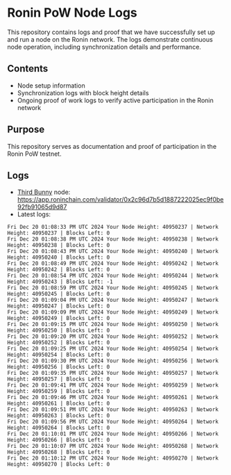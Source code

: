 # Ronin PoW Node Logs

This repository contains logs and proof that we have successfully set up and run a node on the Ronin network. The logs demonstrate continuous node operation, including synchronization details and performance.

## Contents

- Node setup information
- Synchronization logs with block height details
- Ongoing proof of work logs to verify active participation in the Ronin network

## Purpose

This repository serves as documentation and proof of participation in the Ronin PoW testnet.

## Logs

- [Third Bunny](https://thirdbunny.xyz/) node: https://app.roninchain.com/validator/0x2c96d7b5d1887222025ec9f0be92fb91065d9d87
- Latest logs:
```
Fri Dec 20 01:08:33 PM UTC 2024 Your Node Height: 40950237 | Network Height: 40950237 | Blocks Left: 0
Fri Dec 20 01:08:38 PM UTC 2024 Your Node Height: 40950238 | Network Height: 40950238 | Blocks Left: 0
Fri Dec 20 01:08:43 PM UTC 2024 Your Node Height: 40950240 | Network Height: 40950240 | Blocks Left: 0
Fri Dec 20 01:08:49 PM UTC 2024 Your Node Height: 40950242 | Network Height: 40950242 | Blocks Left: 0
Fri Dec 20 01:08:54 PM UTC 2024 Your Node Height: 40950244 | Network Height: 40950243 | Blocks Left: -1
Fri Dec 20 01:08:59 PM UTC 2024 Your Node Height: 40950245 | Network Height: 40950245 | Blocks Left: 0
Fri Dec 20 01:09:04 PM UTC 2024 Your Node Height: 40950247 | Network Height: 40950247 | Blocks Left: 0
Fri Dec 20 01:09:09 PM UTC 2024 Your Node Height: 40950249 | Network Height: 40950249 | Blocks Left: 0
Fri Dec 20 01:09:15 PM UTC 2024 Your Node Height: 40950250 | Network Height: 40950250 | Blocks Left: 0
Fri Dec 20 01:09:20 PM UTC 2024 Your Node Height: 40950252 | Network Height: 40950252 | Blocks Left: 0
Fri Dec 20 01:09:25 PM UTC 2024 Your Node Height: 40950254 | Network Height: 40950254 | Blocks Left: 0
Fri Dec 20 01:09:30 PM UTC 2024 Your Node Height: 40950256 | Network Height: 40950256 | Blocks Left: 0
Fri Dec 20 01:09:35 PM UTC 2024 Your Node Height: 40950257 | Network Height: 40950257 | Blocks Left: 0
Fri Dec 20 01:09:41 PM UTC 2024 Your Node Height: 40950259 | Network Height: 40950259 | Blocks Left: 0
Fri Dec 20 01:09:46 PM UTC 2024 Your Node Height: 40950261 | Network Height: 40950261 | Blocks Left: 0
Fri Dec 20 01:09:51 PM UTC 2024 Your Node Height: 40950263 | Network Height: 40950263 | Blocks Left: 0
Fri Dec 20 01:09:56 PM UTC 2024 Your Node Height: 40950264 | Network Height: 40950264 | Blocks Left: 0
Fri Dec 20 01:10:01 PM UTC 2024 Your Node Height: 40950266 | Network Height: 40950266 | Blocks Left: 0
Fri Dec 20 01:10:07 PM UTC 2024 Your Node Height: 40950268 | Network Height: 40950268 | Blocks Left: 0
Fri Dec 20 01:10:12 PM UTC 2024 Your Node Height: 40950270 | Network Height: 40950270 | Blocks Left: 0
```
